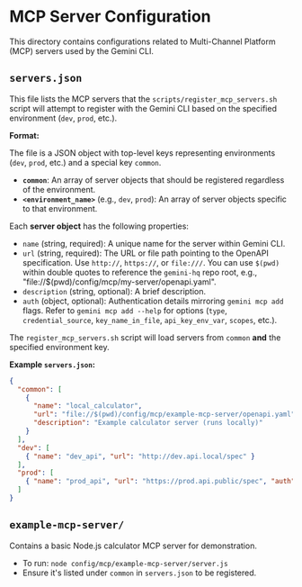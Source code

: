 # MCP Server Configuration

This directory contains configurations related to Multi-Channel Platform (MCP) servers used by the Gemini CLI.

## `servers.json`

This file lists the MCP servers that the `scripts/register_mcp_servers.sh` script will attempt to register with the Gemini CLI based on the specified environment (`dev`, `prod`, etc.).

**Format:**

The file is a JSON object with top-level keys representing environments (`dev`, `prod`, etc.) and a special key `common`.

* **`common`**: An array of server objects that should be registered regardless of the environment.
* **`<environment_name>`** (e.g., `dev`, `prod`): An array of server objects specific to that environment.

Each **server object** has the following properties:

* `name` (string, required): A unique name for the server within Gemini CLI.
* `url` (string, required): The URL or file path pointing to the OpenAPI specification. Use `http://`, `https://`, or `file:///`. You can use `$(pwd)` within double quotes to reference the `gemini-hq` repo root, e.g., "file://$(pwd)/config/mcp/my-server/openapi.yaml".
* `description` (string, optional): A brief description.
* `auth` (object, optional): Authentication details mirroring `gemini mcp add` flags. Refer to `gemini mcp add --help` for options (`type`, `credential_source`, `key_name_in_file`, `api_key_env_var`, `scopes`, etc.).

The `register_mcp_servers.sh` script will load servers from `common` **and** the specified environment key.

**Example `servers.json`:**
```json
{
  "common": [
    {
      "name": "local_calculator",
      "url": "file://$(pwd)/config/mcp/example-mcp-server/openapi.yaml",
      "description": "Example calculator server (runs locally)"
    }
  ],
  "dev": [
    { "name": "dev_api", "url": "http://dev.api.local/spec" }
  ],
  "prod": [
    { "name": "prod_api", "url": "https://prod.api.public/spec", "auth": {"type": "api_key", "credential_source": "env_var", "api_key_env_var": "PROD_API_KEY"} }
  ]
}
```

## `example-mcp-server/`

Contains a basic Node.js calculator MCP server for demonstration.

  * To run: `node config/mcp/example-mcp-server/server.js`
  * Ensure it's listed under `common` in `servers.json` to be registered.

<!-- end list -->

